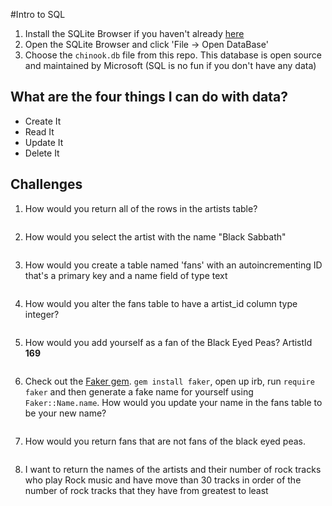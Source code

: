#Intro to SQL

1. Install the SQLite Browser if you haven't already [here](http://sqlitebrowser.org/)
2. Open the SQLite Browser and click 'File -> Open DataBase'
3. Choose the `chinook.db` file from this repo. This database is open source and maintained by Microsoft (SQL is no fun if you don't have any data)


## What are the four things I can do with data?
+ Create It
+ Read It
+ Update It
+ Delete It


## Challenges

1. How would you return all of the rows in the artists table?
  ```SQL

  ```
2. How would you select the artist with the name "Black Sabbath"
  ```SQL

  ```
3. How would you create a table named 'fans' with an autoincrementing ID that's a primary key and a name field of type text

  ```sql

  ```

4. How would you alter the fans table to have a artist_id column type integer?

  ```sql

  ```
5. How would you add yourself as a fan of the Black Eyed Peas? ArtistId **169**
  ```sql

  ```

6. Check out the [Faker gem](https://github.com/stympy/faker). `gem install faker`, open up irb, run `require faker` and then generate a fake name for yourself
  using `Faker::Name.name`. How would you update your name in the fans table to be your new name?
   ```sql

   ```

7. How would you return fans that are not fans of the black eyed peas.
  ```sql

  ```


8. I want to return the names of the artists and their number of rock tracks
 who play Rock music
and have move than 30 tracks in order of the number of rock tracks that they have
from greatest to least
